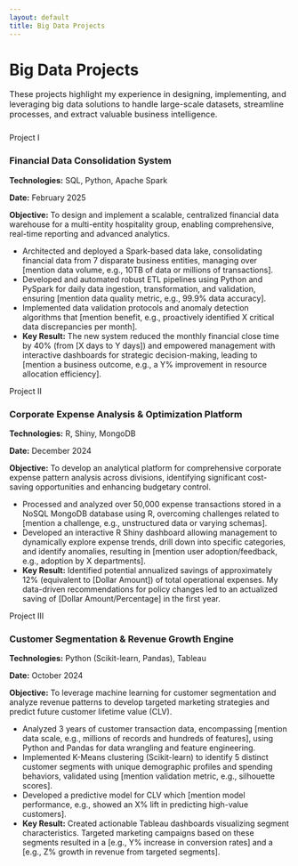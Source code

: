 ```yaml
---
layout: default
title: Big Data Projects
---
```


# Big Data Projects

<p style="font-size: 1.05em; margin-bottom: 1.5rem;">
  These projects highlight my experience in designing, implementing, and leveraging big data solutions to handle large-scale datasets, streamline processes, and extract valuable business intelligence.
  <!-- Optional: For a deeper dive into the architecture and impact of these systems, see individual project details. -->
</p>

<div class="project-container">

  <div class="project-box">
    <span class="project-number">Project I</span>
    <h3>Financial Data Consolidation System</h3>
    <p><strong>Technologies:</strong> SQL, Python, Apache Spark</p>
    <p><strong>Date:</strong> February 2025</p>
    <p><strong>Objective:</strong> To design and implement a scalable, centralized financial data warehouse for a multi-entity hospitality group, enabling comprehensive, real-time reporting and advanced analytics.</p>
    <ul>
        <li>Architected and deployed a Spark-based data lake, consolidating financial data from 7 disparate business entities, managing over [mention data volume, e.g., 10TB of data or millions of transactions].</li>
        <li>Developed and automated robust ETL pipelines using Python and PySpark for daily data ingestion, transformation, and validation, ensuring [mention data quality metric, e.g., 99.9% data accuracy].</li>
        <li>Implemented data validation protocols and anomaly detection algorithms that [mention benefit, e.g., proactively identified X critical data discrepancies per month].</li>
        <li><strong>Key Result:</strong> The new system reduced the monthly financial close time by 40% (from [X days to Y days]) and empowered management with interactive dashboards for strategic decision-making, leading to [mention a business outcome, e.g., a Y% improvement in resource allocation efficiency].</li>
        <!-- Suggestion: <li class="project-link"><a href="/projects/detailed/financial-consolidation-deep-dive.html">View System Architecture & Impact →</a></li> -->
    </ul>
  </div>

  <div class="project-box">
    <span class="project-number">Project II</span>
    <h3>Corporate Expense Analysis & Optimization Platform</h3>
    <p><strong>Technologies:</strong> R, Shiny, MongoDB</p>
    <p><strong>Date:</strong> December 2024</p>
    <p><strong>Objective:</strong> To develop an analytical platform for comprehensive corporate expense pattern analysis across divisions, identifying significant cost-saving opportunities and enhancing budgetary control.</p>
    <ul>
        <li>Processed and analyzed over 50,000 expense transactions stored in a NoSQL MongoDB database using R, overcoming challenges related to [mention a challenge, e.g., unstructured data or varying schemas].</li>
        <li>Developed an interactive R Shiny dashboard allowing management to dynamically explore expense trends, drill down into specific categories, and identify anomalies, resulting in [mention user adoption/feedback, e.g., adoption by X departments].</li>
        <li><strong>Key Result:</strong> Identified potential annualized savings of approximately 12% (equivalent to [Dollar Amount]) of total operational expenses. My data-driven recommendations for policy changes led to an actualized saving of [Dollar Amount/Percentage] in the first year.</li>
        <!-- Suggestion: <li class="project-link"><a href="/projects/detailed/expense-analysis-deep-dive.html">View Platform Demo & Savings Breakdown →</a></li> -->
    </ul>
  </div>

  <div class="project-box">
    <span class="project-number">Project III</span>
    <h3>Customer Segmentation & Revenue Growth Engine</h3>
    <p><strong>Technologies:</strong> Python (Scikit-learn, Pandas), Tableau</p>
    <p><strong>Date:</strong> October 2024</p>
    <p><strong>Objective:</strong> To leverage machine learning for customer segmentation and analyze revenue patterns to develop targeted marketing strategies and predict future customer lifetime value (CLV).</p>
    <ul>
        <li>Analyzed 3 years of customer transaction data, encompassing [mention data scale, e.g., millions of records and hundreds of features], using Python and Pandas for data wrangling and feature engineering.</li>
        <li>Implemented K-Means clustering (Scikit-learn) to identify 5 distinct customer segments with unique demographic profiles and spending behaviors, validated using [mention validation metric, e.g., silhouette scores].</li>
        <li>Developed a predictive model for CLV which [mention model performance, e.g., showed an X% lift in predicting high-value customers].</li>
        <li><strong>Key Result:</strong> Created actionable Tableau dashboards visualizing segment characteristics. Targeted marketing campaigns based on these segments resulted in a [e.g., Y% increase in conversion rates] and a [e.g., Z% growth in revenue from targeted segments].</li>
        <!-- Suggestion: <li class="project-link"><a href="/projects/detailed/customer-segmentation-deep-dive.html">View Segmentation Strategy & Results →</a></li> -->
    </ul>
  </div>

</div>